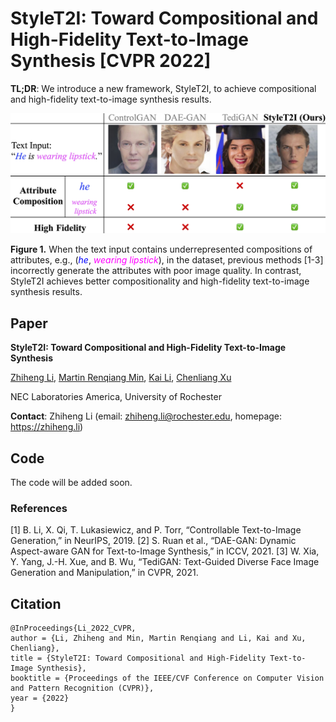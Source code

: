 # StyleT2I: Toward Compositional and High-Fidelity Text-to-Image Synthesis [CVPR 2022]

**TL;DR**: We introduce a new framework, StyleT2I, to achieve compositional and high-fidelity text-to-image synthesis results.

<!-- <img src="images/teaser.jpg" alt="teaser" style="zoom:100%;" /> -->

![abdf](images/teaser.jpg)

**Figure 1.** When the text input contains underrepresented compositions of attributes, e.g., (<span style="color:blue">*he*</span>, <span style="color:magenta">*wearing lipstick*</span>), in the dataset, previous methods [1-3] incorrectly generate the attributes with poor image quality. In contrast, StyleT2I achieves better compositionality and high-fidelity text-to-image synthesis results.

## Paper

**StyleT2I: Toward Compositional and High-Fidelity Text-to-Image Synthesis**

[Zhiheng Li](https://zhiheng.li/), [Martin Renqiang Min](https://www.cs.toronto.edu/~cuty/), [Kai Li](http://kailigo.github.io/), [Chenliang Xu](https://www.cs.rochester.edu/~cxu22/)

NEC Laboratories America, University of Rochester

**Contact**: Zhiheng Li (email: zhiheng.li@rochester.edu, homepage: https://zhiheng.li)

## Code
The code will be added soon.


### References

[1] B. Li, X. Qi, T. Lukasiewicz, and P. Torr, “Controllable Text-to-Image Generation,” in NeurIPS, 2019.
[2] S. Ruan et al., “DAE-GAN: Dynamic Aspect-aware GAN for Text-to-Image Synthesis,” in ICCV, 2021.
[3] W. Xia, Y. Yang, J.-H. Xue, and B. Wu, “TediGAN: Text-Guided Diverse Face Image Generation and Manipulation,” in CVPR, 2021.



## Citation

```
@InProceedings{Li_2022_CVPR,
author = {Li, Zhiheng and Min, Martin Renqiang and Li, Kai and Xu, Chenliang},
title = {StyleT2I: Toward Compositional and High-Fidelity Text-to-Image Synthesis},
booktitle = {Proceedings of the IEEE/CVF Conference on Computer Vision and Pattern Recognition (CVPR)},
year = {2022}
}
```
